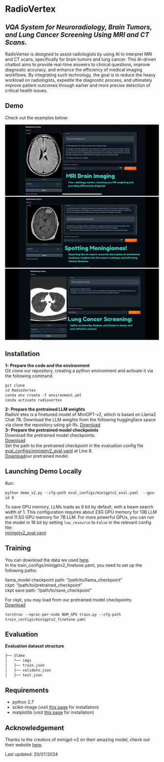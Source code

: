 <h1 class="code-line" data-line-start=0 data-line-end=1 ><a id="RadioVertex_0"></a>RadioVertex</h1>
<h2 class="code-line" data-line-start=1 data-line-end=2 ><a id="_VQA_System_for_Neuroradiology_Brain_Tumors_and_Lung_Cancer_Screening_Using_MRI_and_CT_Scans__1"></a><em>VQA System for Neuroradiology, Brain Tumors, and Lung Cancer Screening Using MRI and CT Scans.</em></h2>
<p class="has-line-data" data-line-start="2" data-line-end="3">RadioVertex is designed to assist radiologists by using AI to interpret MRI and CT scans, specifically for brain tumors and lung cancer. This AI-driven chatbot aims to provide real-time answers to clinical questions, improve diagnostic accuracy, and enhance the efficiency of medical imaging workflows. By integrating such technology, the goal is to reduce the heavy workload on radiologists, expedite the diagnostic process, and ultimately improve patient outcomes through earlier and more precise detection of critical health issues.</p>
<h2 class="code-line" data-line-start=3 data-line-end=4 ><a id="Demo_3"></a>Demo</h2>
<p class="has-line-data" data-line-start="4" data-line-end="5">Check out the examples below:</p>
<img src="https://github.com/RosolSharairh/RadioVertex/blob/main/examples/example1.jpg?raw=true" alt="Example 1">
<img src="https://github.com/RosolSharairh/RadioVertex/blob/main/examples/example2.jpg?raw=true" alt="Example 2">
<img src="https://github.com/RosolSharairh/RadioVertex/blob/main/examples/example3.jpg?raw=true" alt="Example 3">
<h2 class="code-line" data-line-start=5 data-line-end=6 ><a id="Installation_5"></a>Installation</h2>
<p class="has-line-data" data-line-start="6" data-line-end="8"><strong>1- Prepare the code and the environment</strong><br>
Git clone our repository, creating a python environment and activate it via the following command.</p>
<pre><code class="has-line-data" data-line-start="9" data-line-end="14" class="language-sh">git <span class="hljs-built_in">clone</span> 
<span class="hljs-built_in">cd</span> RadioVertex
conda env create <span class="hljs-operator">-f</span> environment.yml
conda activate radiovertex
</code></pre>
<p class="has-line-data" data-line-start="14" data-line-end="21"><strong>2- Prepare the pretrained LLM weights</strong><br>
RadioV etex is a finetuned model of MiniGPT-v2, which is based on Llama2 Chat 7B. Download the LLM weights from the following huggingface space via clone the repository using git-lfs. <a href="https://huggingface.co/meta-llama/Llama-2-7b-chat-hf/tree/main">Download</a><br>
<strong>3- Prepare the pretrained model checkpoints</strong><br>
Download the pretrained model checkpoints.<br>
<a href="https://drive.google.com/file/d/1-uwRLa3xrD2h15UbdS8-gznx8UDH2zNY/view?usp=sharing">Download</a><br>
Set the path to the pretrained checkpoint in the evaluation config file <a href="https://github.com/RosolSharairh/RadioVertex/blob/main/eval_configs/minigptv2_eval.yaml">eval_configs/minigptv2_eval.yaml</a> at Line 8.<br>
<a href="https://drive.google.com/file/d/11nAPjEok8eAGGEG1N2vXo3kBLCg0WgUk/view">Download</a>our pretrained model.</p>
<h2 class="code-line" data-line-start=22 data-line-end=23 ><a id="Launching_Demo_Locally_22"></a>Launching Demo Locally</h2>
<p class="has-line-data" data-line-start="23" data-line-end="24">Run:</p>
<pre><code class="has-line-data" data-line-start="25" data-line-end="27" class="language-sh">python demo_v2.py --cfg-path <span class="hljs-built_in">eval</span>_configs/minigptv2_eval.yaml  --gpu-id <span class="hljs-number">0</span>
</code></pre>
<p class="has-line-data" data-line-start="27" data-line-end="29">To save GPU memory, LLMs loads as 8 bit by default, with a beam search width of 1. This configuration requires about 23G GPU memory for 13B LLM and 11.5G GPU memory for 7B LLM. For more powerful GPUs, you can run the model in 16 bit by setting <code>low_resource</code> to <code>False</code> in the relevant config file:<br>
<a href="https://github.com/RosolSharairh/RadioVertex/blob/main/eval_configs/minigptv2_eval.yaml">minigptv2_eval.yaml</a></p>
<h2 class="code-line" data-line-start=30 data-line-end=31 ><a id="Training_30"></a>Training</h2>
<p class="has-line-data" data-line-start="31" data-line-end="33">You can download the data we used <a href="https://www.med-vqa.com/slake/">here</a>.<br>
In the train_configs/minigptv2_finetune.yaml, you need to set up the following paths:</p>
<p class="has-line-data" data-line-start="34" data-line-end="37">llama_model checkpoint path: “/path/to/llama_checkpoint”<br>
ckpt: “/path/to/pretrained_checkpoint”<br>
ckpt save path: “/path/to/save_checkpoint”</p>
<p class="has-line-data" data-line-start="38" data-line-end="40">For ckpt, you may load from our pretrained model checkpoints:<br>
<a href="https://drive.google.com/file/d/1-uwRLa3xrD2h15UbdS8-gznx8UDH2zNY/view?usp=sharing">Download</a></p>
<pre><code class="has-line-data" data-line-start="41" data-line-end="43" class="language-sh">torchrun --nproc-per-node NUM_GPU train.py --cfg-path train_configs/minigptv2_finetune.yaml
</code></pre>
<h2 class="code-line" data-line-start=43 data-line-end=44 ><a id="Evaluation_43"></a>Evaluation</h2>
<p class="has-line-data" data-line-start="44" data-line-end="45"><strong>Evaluation dataset structure</strong></p>
<pre><code class="has-line-data" data-line-start="46" data-line-end="52" class="language-sh">├── Slake
│   └── imgs
│   ├── train.json
│   ├── validate.json
│   ├── test.json
</code></pre>
<h2 class="code-line" data-line-start=52 data-line-end=53 ><a id="Requirements_52"></a>Requirements</h2>
<ul>
<li class="has-line-data" data-line-start="53" data-line-end="54">python 2.7</li>
<li class="has-line-data" data-line-start="54" data-line-end="55">scikit-image (visit <a href="https://scikit-image.org/docs/stable/user_guide/install.html">this page</a> for installation)</li>
<li class="has-line-data" data-line-start="55" data-line-end="57">matplotlib (visit <a href="https://matplotlib.org/stable/users/installing/index.html">this page</a> for installation)</li>
</ul>
<h2 class="code-line" data-line-start=57 data-line-end=58 ><a id="Acknowledgement_57"></a>Acknowledgement</h2>
<p class="has-line-data" data-line-start="58" data-line-end="59">Thanks to the creators of minigpt-v2 on their amazing model, check out their website <a href="https://minigpt-4.github.io/">here</a>.</p>
Last updated: 20/07/2024